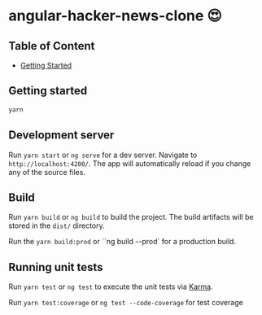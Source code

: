 
#  angular-hacker-news-clone 😍


## Table of Content

- [Getting Started](#getting-started)

## Getting started

```bash
yarn
```
## Development server

Run `yarn start` or `ng serve` for a dev server. Navigate to `http://localhost:4200/`. The app will automatically reload if you change any of the source files.


## Build

Run `yarn build` or `ng build` to build the project. The build artifacts will be stored in the `dist/` directory. 

Run the `yarn build:prod` or ``ng build --prod` for a production build.


## Running unit tests

Run `yarn test` or `ng test` to execute the unit tests via [Karma](https://karma-runner.github.io).

Run `yarn test:coverage` or `ng test --code-coverage` for test coverage

